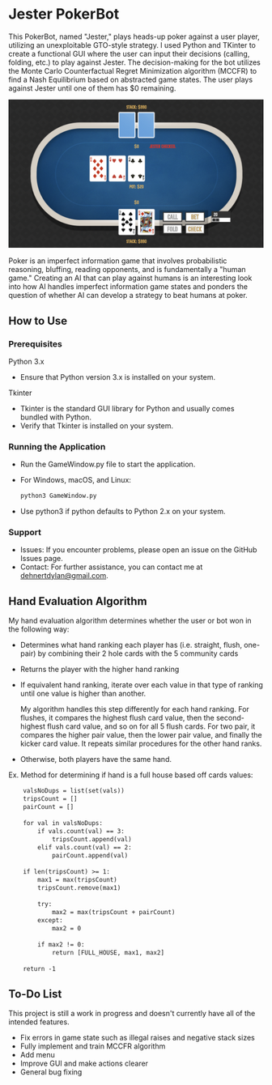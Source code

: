 # Jester PokerBot

This PokerBot, named "Jester," plays heads-up poker against a user player, utilizing an unexploitable GTO-style strategy. I used Python and TKinter to create a functional GUI where the user can input their decisions (calling, folding, etc.) to play against Jester. The decision-making for the bot utilizes the Monte Carlo Counterfactual Regret Minimization algorithm (MCCFR) to find a Nash Equilibrium based on abstracted game states. The user plays against Jester until one of them has $0 remaining.

![Alt text](git_pic.png)

Poker is an imperfect information game that involves probabilistic reasoning, bluffing, reading opponents, and is fundamentally a "human game." Creating an AI that can play against humans is an interesting look into how AI handles imperfect information game states and ponders the question of whether AI can develop a strategy to beat humans at poker.

## How to Use

### Prerequisites
Python 3.x
- Ensure that Python version 3.x is installed on your system.

Tkinter

- Tkinter is the standard GUI library for Python and usually comes bundled with Python.
- Verify that Tkinter is installed on your system.

### Running the Application
- Run the GameWindow.py file to start the application.

- For Windows, macOS, and Linux:
  ```bash
  python3 GameWindow.py

- Use python3 if python defaults to Python 2.x on your system.

### Support
- Issues: If you encounter problems, please open an issue on the GitHub Issues page.
- Contact: For further assistance, you can contact me at dehnertdylan@gmail.com.

## Hand Evaluation Algorithm

My hand evaluation algorithm determines whether the user or bot won in the following way:
- Determines what hand ranking each player has (i.e. straight, flush, one-pair) by combining their 2 hole cards with the 5 community cards
- Returns the player with the higher hand ranking
- If equivalent hand ranking, iterate over each value in that type of ranking until one value is higher than another.

  My algorithm handles this step differently for each hand ranking. For flushes, it compares the highest flush card value, then the second-highest flush card value, and so on for all 5 flush cards. For two pair, it compares the higher pair value, then the lower pair value, and finally the kicker card value. It repeats similar procedures for the other hand ranks.
- Otherwise, both players have the same hand.

Ex. Method for determining if hand is a full house based off cards values:

        valsNoDups = list(set(vals))
        tripsCount = []
        pairCount = []

        for val in valsNoDups:
            if vals.count(val) == 3:
                tripsCount.append(val)
            elif vals.count(val) == 2:
                pairCount.append(val)

        if len(tripsCount) >= 1:
            max1 = max(tripsCount)
            tripsCount.remove(max1)

            try:
                max2 = max(tripsCount + pairCount)
            except:
                max2 = 0

            if max2 != 0:
                return [FULL_HOUSE, max1, max2]
    
        return -1
## To-Do List
This project is still a work in progress and doesn't currently have all of the intended features.
- Fix errors in game state such as illegal raises and negative stack sizes
- Fully implement and train MCCFR algorithm
- Add menu
- Improve GUI and make actions clearer
- General bug fixing
